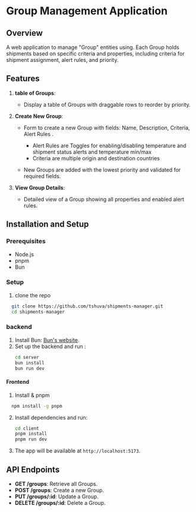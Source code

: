 # Group Management Application

## Overview

A web application to manage "Group" entities using. Each Group holds shipments based on specific criteria and properties, including criteria for shipment assignment, alert rules, and priority.

## Features

1. **table of Groups**:
    - Display a table of Groups with draggable rows to reorder by priority.
    
2. **Create New Group**:
    - Form to create a new Group with fields: Name, Description, Criteria, Alert Rules .
      - Alert Rules are Toggles for enabling/disabling temperature and shipment status alerts and temperature min/max  
      - Criteria are multiple origin and destination countries
      
    - New Groups are added with the lowest priority and validated for required fields.

3. **View Group Details**:
    - Detailed view of a Group showing all properties and enabled alert rules.

## Installation and Setup

### Prerequisites

- Node.js
- pnpm
- Bun

### Setup
1. clone the repo
  ```sh
    git clone https://github.com/tshuva/shipments-manager.git
    cd shipments-manager
  ```
### backend 
1. Install Bun: [Bun's website](https://bun.sh).
2. Set up the backend and run :
    ```sh
    cd server
    bun install
    bun run dev
    ```

#### Frontend 

1. Install  & pnpm
```sh
  npm install -g pnpm
  ```

2. Install dependencies and run:
    ```sh
    cd client
    pnpm install
    pnpm run dev
    ```

4. The app will be available at `http://localhost:5173`.

## API Endpoints

- **GET /groups**: Retrieve all Groups.
- **POST /groups**: Create a new Group.
- **PUT /groups/:id**: Update a Group.
- **DELETE /groups/:id**: Delete a Group.


